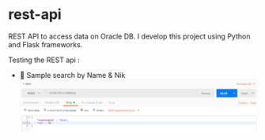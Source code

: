 # rest-api

REST API to access data on Oracle DB. I develop this project using Python and Flask frameworks.

Testing the REST api :
- 	Sample search by Name & Nik
![alt text](images/ws_01.png)

